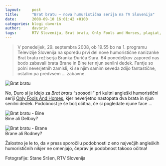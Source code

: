 ```yaml
---
layout:     post
title:      "Brat bratu – nova humuristična serija na TV Slovenija"
date:       2008-09-10 16:01:42 +0100
categories: blogi davorin
author:		davorin
tags:		RTV Slovenija, Brat bratu, Only Fools and Horses, plagiat, Branko Đurić Đuro
---
```


> V ponedeljek, 29\. septembra 2008, ob 19.55 bo na 1\. programu Televizije Slovenija na sporedu prvi del nove humoristične nanizanke Brat bratu režiserja Branka Đurića Đura. 64 ponedeljkov zapored nas bodo zabavali brata Brane in Bine ter njun senilni dedek. Fantje so polni neverjetnih zamisli, ki se njim samim seveda zdijo fantastične, ostalim pa predvsem … zabavne.

![Brat bratu](https://web.archive.org/web/20100810035035im_/http://www.em3r10.com/files/brat-bratu.jpg "Brat bratu - nova humuristična serija na TV Slovenija")

No, Đuro si je idejo za _Brat bratu_ “sposodil” pri kultni angleški humoristični seriji [Only Fools And Horses](http://www.bbc.co.uk/comedy/onlyfools/ "Only Fools And Horses"), kjer neverjetno nastopata dva brata in njun senilni dedek. Podobnost je še bolj očitna, če si pogledate njune face …

![Brat bratu - Bine](https://web.archive.org/web/20100810035035im_/http://www.em3r10.com/files/brat-bratu-bine.jpg "Bine ali Delboy?")  
Bine ali Delboy?

![Brat bratu - Brane](https://web.archive.org/web/20100810035035im_/http://www.em3r10.com/files/brat-bratu-brane.jpg "Brane ali Rodney?")  
Brane ali Rodney?

Žalostno je le to, da v press sporočilu podobnosti z eno največjih angleških humorističnih nikjer ne omenjajo, čeprav je podobnost takooo očitna!

Fotografije: Stane Sršen, RTV Slovenija